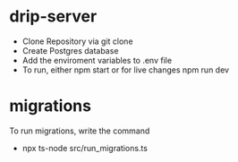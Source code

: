 # drip-server

- Clone Repository via git clone
- Create Postgres database
- Add the enviroment variables to .env file
- To run, either npm start or for live changes npm run dev

# migrations

To run migrations, write the command

- npx ts-node src/run_migrations.ts
